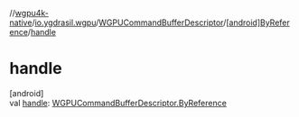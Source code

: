 //[wgpu4k-native](../../../../index.md)/[io.ygdrasil.wgpu](../../index.md)/[WGPUCommandBufferDescriptor](../index.md)/[[android]ByReference](index.md)/[handle](handle.md)

# handle

[android]\
val [handle](handle.md): [WGPUCommandBufferDescriptor.ByReference](../../../io.ygdrasil.wgpu.android/-w-g-p-u-command-buffer-descriptor/-by-reference/index.md)